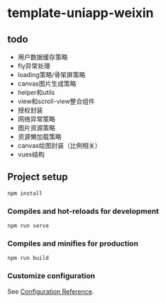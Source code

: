# template-uniapp-weixin

## todo

* 用户数据缓存策略
* fly异常处理
* loading策略/骨架屏策略
* canvas图片生成策略
* helper和utils
* view和scroll-view整合组件
* 授权封装
* 网络异常策略
* 图片资源策略
* 资源懒加载策略
* canvas绘图封装（比例相关）
* vuex结构

## Project setup
```
npm install
```

### Compiles and hot-reloads for development
```
npm run serve
```

### Compiles and minifies for production
```
npm run build
```

### Customize configuration
See [Configuration Reference](https://cli.vuejs.org/config/).
